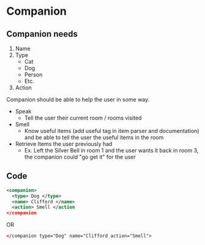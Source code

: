 # Companion

## Companion needs

1. Name
1. Type
    - Cat
    - Dog
    - Person
    - Etc.
1. Action

Companion should be able to help the user in some way.

- Speak
  - Tell the user their current room / rooms visited
- Smell
  - Know useful items (add useful tag in item parser and documentation) and be able to tell the user the useful items in the room
- Retrieve Items the user previously had
  - Ex. Left the Silver Bell in room 1 and the user wants it back in room 3, the companion could "go get it" for the user

## Code

```xml
<companion>
  <type> Dog </type>
  <name> Clifford </name>
  <action> Smell </action
</companion
```

OR

```xml
</companion type="Dog" name="Clifford action="Smell"> 
```
